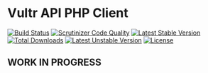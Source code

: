 Vultr API PHP Client
======================
[![Build Status](https://travis-ci.org/weezqyd/vultr-php.svg?branch=master)](https://travis-ci.org/weezqyd/vultr-php)
[![Scrutinizer Code Quality](https://scrutinizer-ci.com/g/weezqyd/vultr-php/badges/quality-score.png?b=master)](https://scrutinizer-ci.com/g/weezqyd/vultr-php/?branch=master)
[![Latest Stable Version](https://poser.pugx.org/weezqyd/vultr-php/v/stable.svg)](https://packagist.org/packages/weezqyd/vultr-php) [![Total Downloads](https://poser.pugx.org/weezqyd/vultr-php/d/total)](https://packagist.org/packages/weezqyd/vultr-php) [![Latest Unstable Version](https://poser.pugx.org/weezqyd/vultr-php/v/unstable.svg)](https://packagist.org/packages/weezqyd/vultr-php) [![License](https://poser.pugx.org/weezqyd/vultr-php/license.svg)](https://packagist.org/packages/weezqyd/vultr-php)



WORK IN PROGRESS
----------------